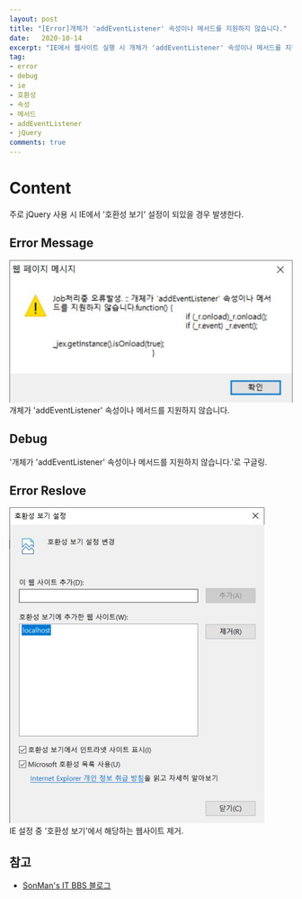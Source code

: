 ```yaml
---
layout: post
title: "[Error]개체가 'addEventListener' 속성이나 메서드를 지원하지 않습니다."
date:   2020-10-14
excerpt: "IE에서 웹사이트 실행 시 개체가 'addEventListener' 속성이나 메서드를 지원하지 않습니다. 에러 처리"
tag:
- error
- debug
- ie
- 호환성
- 속성
- 메서드
- addEventListener
- jQuery
comments: true
---
```

# Content 
주로 jQuery 사용 시 IE에서 '호환성 보기' 설정이 되있을 경우 발생한다.
## Error Message 
![ErrorMessage](/assets/img/posts/2020-10-13-ErrorReport_01.JPG)<br>
개체가 'addEventListener' 속성이나 메서드를 지원하지 않습니다.
## Debug 
'개체가 'addEventListener' 속성이나 메서드를 지원하지 않습니다.'로 구글링.
## Error Reslove 
![ErrorReslove](/assets/img/posts/2020-10-13-ErrorReport_02.JPG)<br>
IE 설정 중 '호환성 보기'에서 해당하는 웹사이트 제거.
## 참고
- [SonMan's IT BBS 블로그](http://son10001.blogspot.com/2017/05/ie-addeventlistener.html)
